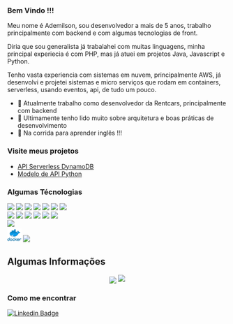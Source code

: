 ### Bem Vindo !!!
<p>
  Meu nome é Ademilson, sou desenvolvedor a mais de 5 anos, trabalho principalmente com backend e com algumas tecnologias de front. 
</p>
<p>
    Diria que sou generalista já trabalahei com muitas linguagens,
    minha principal experiecia é com PHP, mas já atuei em projetos Java, Javascript e Python.
</p>
<p>
    Tenho vasta experiencia com sistemas em nuvem, principalmente AWS, já desenvolvi e projetei sistemas e micro serviços que rodam em containers, serverless, usando eventos, api, de tudo um pouco.
</p>

- 🔭 Atualmente trabalho como desenvolvedor da Rentcars, principalmente com backend
- 🌱 Ultimamente tenho lido muito sobre arquitetura e boas práticas de desenvolvimento 
- :running: Na corrida para aprender inglês !!!

### Visite meus projetos
- [API Serverless DynamoDB](https://github.com/ademilsoncarvalho/api-node-serverless)
- [Modelo de API Python](https://github.com/ademilsoncarvalho/python_minimal_api)


### Algumas Técnologias
<code><img height="32" src="https://img.shields.io/badge/PHP-777BB4?style=for-the-badge&logo=php&logoColor=white"/></code>
<code><img height="32" src="https://img.shields.io/badge/Java-ED8B00?style=for-the-badge&logo=java&logoColor=white"/></code>
<code><img height="32" src="https://img.shields.io/badge/Node.js-43853D?style=for-the-badge&logo=node.js&logoColor=white"/></code>
<code><img height="32" src="https://img.shields.io/badge/Python-3776AB?style=for-the-badge&logo=python&logoColor=white"/></code>
<code><img height="32" src="https://img.shields.io/badge/Django-092E20?style=for-the-badge&logo=django&logoColor=white"/></code>
<code><img height="32" src="https://img.shields.io/badge/Laravel-FF2D20?style=for-the-badge&logo=laravel&logoColor=white"/></code>
<code><img height="32" src="https://img.shields.io/badge/Spring-6DB33F?style=for-the-badge&logo=spring&logoColor=white"/></code>
<br>
<code><img height="32" src="https://img.shields.io/badge/CSS-239120?&style=for-the-badge&logo=css3&logoColor=white"/></code>
<code><img height="32" src="https://img.shields.io/badge/JavaScript-F7DF1E?style=for-the-badge&logo=javascript&logoColor=black"/></code>
<code><img height="32" src="https://img.shields.io/badge/HTML5-E34F26?style=for-the-badge&logo=html5&logoColor=white"/></code>
<code><img height="32" src="https://img.shields.io/badge/Vue.js-35495E?style=for-the-badge&logo=vue.js&logoColor=4FC08D"/></code>
<code><img height="32" src="https://img.shields.io/badge/Tailwind_CSS-38B2AC?style=for-the-badge&logo=tailwind-css&logoColor=white"/></code>
<code><img height="32" src="https://img.shields.io/badge/Bootstrap-563D7C?style=for-the-badge&logo=bootstrap&logoColor=white"/></code>
<br>
<code><img height="32" src="https://img.shields.io/badge/MySQL-00000F?style=for-the-badge&logo=mysql&logoColor=white"/></code>
<br>
<code><img height="32" src="https://raw.githubusercontent.com/github/explore/80688e429a7d4ef2fca1e82350fe8e3517d3494d/topics/docker/docker.png"/></code>
<code><img height="32" src="https://img.shields.io/badge/Amazon_AWS-232F3E?style=for-the-badge&logo=amazon-aws&logoColor=white"/></code>


## Algumas Informações
<center>
     <img width="400px" align="center" src="https://github-readme-stats.vercel.app/api/top-langs/?username=ademilsoncarvalho&hide=html&layout=compact&count_private=true&hide_border=true&theme=dracula&custom_title=Linguagens+Utilizadas" />
    <img src="https://github-readme-stats.vercel.app/api?username=ademilsoncarvalho&show_icons=true&theme=dracula&count_private=true&hide=contribs,prs,issues&custom_title=Status+Github"/>
</center>

### Como me encontrar

[![Linkedin Badge](https://img.shields.io/badge/-LinkedIn-blue?style=flat-square&logo=Linkedin&logoColor=white)](https://www.linkedin.com/in/ademilson-carvalho-1b3a3615a/)
